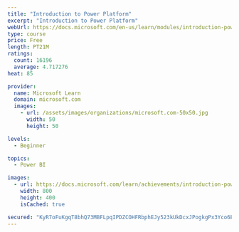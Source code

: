 ```yaml
---
title: "Introduction to Power Platform"
excerpt: "Introduction to Power Platform"
webUrl: https://docs.microsoft.com/en-us/learn/modules/introduction-power-platform/
type: course
price: Free
length: PT21M
ratings:
  count: 16196
  average: 4.717276
heat: 85

provider:
  name: Microsoft Learn
  domain: microsoft.com
  images:
    - url: /assets/images/organizations/microsoft.com-50x50.jpg
      width: 50
      height: 50

levels:
  - Beginner

topics:
  - Power BI

images:
  - url: https://docs.microsoft.com/learn/achievements/introduction-power-platform-social.png
    width: 800
    height: 400
    isCached: true

secured: "KyR7oFuKgqT8bhQ73MBFLpqIPDZCOHFRbphEJy523kUkDcxJPogkgPx3Yco6E9yIeoVyPscFL4vfyQEfXY/UvAczCFGb5LtlbPTsiYQAw/qgF/Eg9rG/8VpJQh/7N2nqR92V24QLkFOq+eWGE7XXAu8WYusG1Dmt4LiPcVMnjwy2K/EOvP3Grb9nn5gEtCMchCJhDcIKgomSEOOsxsIlIlEB3jCbHbx7C3w8ci+NqvzwLsHeEqwN3uLdXz7cWO01Kp7Wg7c4/MbOXeBzL8qet7UzGiSS92eTziRLGsvPoLqcA/0dTKIWjevEn6XGrqzJcY+Kd9qHevStcAXdB8uKlg37bwN4+hg1bES0aTSgLjr3TtDWUjWcAyW1zMUO/IUfqjuvpYPdREyCN9NClQnA2aLdyiaTU0hWsIHCawVYfNX2E35QxwYVydkBLrfIa+Op;tUpftM7dt61JCxu7RY10oQ=="
---
```


